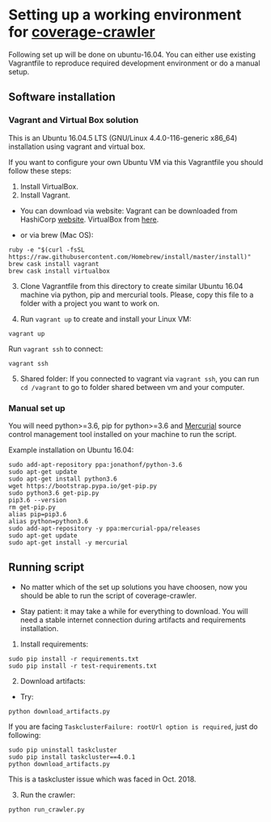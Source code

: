 # Setting up a working environment for [coverage-crawler](https://github.com/mozilla/coverage-crawler)

Following set up will be done on ubuntu-16.04. You can either use existing Vagrantfile to reproduce required development environment or do a manual setup.

## Software installation


### Vagrant and Virtual Box solution

This is an Ubuntu 16.04.5 LTS (GNU/Linux 4.4.0-116-generic x86_64) installation using vagrant and virtual box.

If you want to configure your own Ubuntu VM via this Vagrantfile you should follow these steps:

1. Install VirtualBox.
2. Install Vagrant.

- You can download via website:
Vagrant can be downloaded from HashiCorp [website](https://www.vagrantup.com/).
VirtualBox from [here](https://www.virtualbox.org/).


- or via brew (Mac OS):
```
ruby -e "$(curl -fsSL https://raw.githubusercontent.com/Homebrew/install/master/install)"
brew cask install vagrant
brew cask install virtualbox
```

3. Clone Vagrantfile from this directory to create similar Ubuntu 16.04 machine via python, pip and mercurial tools. Please, copy this file to a folder with a project you want to work on.

4. Run `vagrant up` to create and install your Linux VM:

```
vagrant up
```

Run `vagrant ssh` to connect:
```
vagrant ssh
```
5. Shared folder:
If you connected to vagrant via `vagrant ssh`, you can run `cd /vagrant`  to go to folder shared between vm and your computer.



### Manual set up

You will need python>=3.6, pip for python>=3.6 and [Mercurial](https://www.mercurial-scm.org/) source control management tool installed on your machine to run the script.

Example installation on Ubuntu 16.04:

```
sudo add-apt-repository ppa:jonathonf/python-3.6
sudo apt-get update
sudo apt-get install python3.6 
wget https://bootstrap.pypa.io/get-pip.py
sudo python3.6 get-pip.py
pip3.6 --version
rm get-pip.py
alias pip=pip3.6
alias python=python3.6
sudo add-apt-repository -y ppa:mercurial-ppa/releases
sudo apt-get update
sudo apt-get install -y mercurial
```

## Running script

- No matter which of the set up solutions you have choosen, now you should be able to run the script of coverage-crawler. 

- Stay patient: it may take a while for everything to download. You will need a stable internet connection during artifacts and requirements installation.

1. Install requirements:
```
sudo pip install -r requirements.txt
sudo pip install -r test-requirements.txt
```

2. Download artifacts:
- Try:
```
python download_artifacts.py
```

If you are facing `TaskclusterFailure: rootUrl option is required`, just do following:
```
sudo pip uninstall taskcluster
sudo pip install taskcluster==4.0.1
python download_artifacts.py
```
This is a taskcluster issue which was faced in Oct. 2018. 

3. Run the crawler:
```
python run_crawler.py
```
